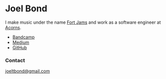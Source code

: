 # Joel Bond

I make music under the name [Fort Jams](https://fortjams.bandcamp.com/) and work as a software engineer at [Acorns](https://acorns.com).

- [Bandcamp](https://fortjams.bandcamp.com/)
- [Medium](https://medium.com/@joeltbond)
- [GitHub](https://github.com/Joeltbond)

### Contact

[joeltbond@gmail.com](mailto:joeltbond@gmail.com)
